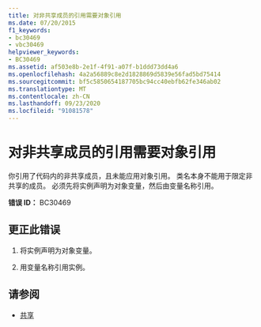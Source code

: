 ```yaml
---
title: 对非共享成员的引用需要对象引用
ms.date: 07/20/2015
f1_keywords:
- bc30469
- vbc30469
helpviewer_keywords:
- BC30469
ms.assetid: af503e8b-2e1f-4f91-a07f-b1ddd73dd4a6
ms.openlocfilehash: 4a2a56889c8e2d1828869d5839e56fad5bd75414
ms.sourcegitcommit: bf5c5850654187705bc94cc40ebfb62fe346ab02
ms.translationtype: MT
ms.contentlocale: zh-CN
ms.lasthandoff: 09/23/2020
ms.locfileid: "91081578"
---
```

# <a name="reference-to-a-non-shared-member-requires-an-object-reference"></a>对非共享成员的引用需要对象引用

你引用了代码内的非共享成员，且未能应用对象引用。 类名本身不能用于限定非共享的成员。 必须先将实例声明为对象变量，然后由变量名称引用。  
  
 **错误 ID：** BC30469  
  
## <a name="to-correct-this-error"></a>更正此错误  
  
1. 将实例声明为对象变量。  
  
2. 用变量名称引用实例。  
  
## <a name="see-also"></a>请参阅

- [共享](../language-reference/modifiers/shared.md)
